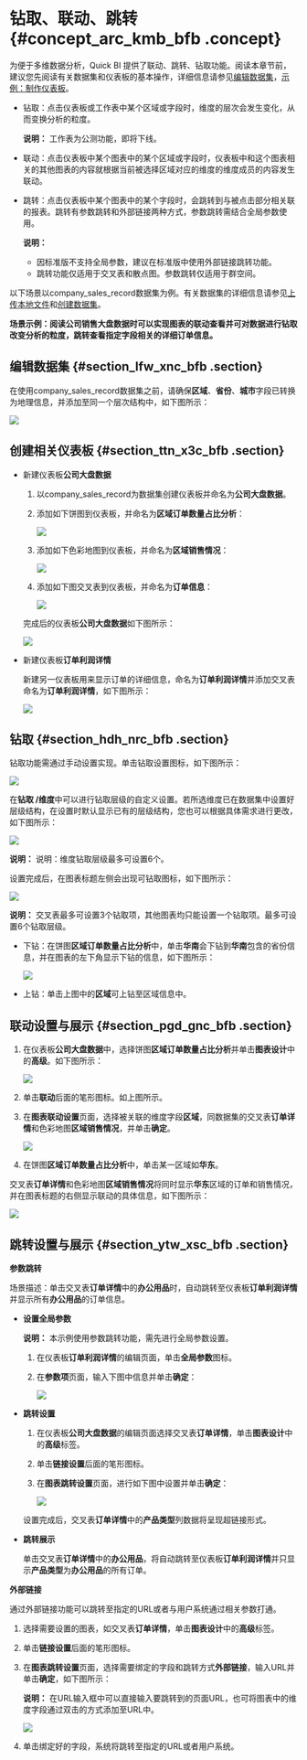 # 钻取、联动、跳转 {#concept_arc_kmb_bfb .concept}

为便于多维数据分析，Quick BI 提供了联动、跳转、钻取功能。阅读本章节前，建议您先阅读有关数据集和仪表板的基本操作，详细信息请参见[编辑数据集](cn.zh-CN/用户指南/数据建模/管理数据集/编辑数据集.md#)，[示例：制作仪表板](cn.zh-CN/快速入门/示例：制作仪表板.md#)。

-   钻取：点击仪表板或工作表中某个区域或字段时，维度的层次会发生变化，从而变换分析的粒度。

    **说明：** 工作表为公测功能，即将下线。

-   联动：点击仪表板中某个图表中的某个区域或字段时，仪表板中和这个图表相关的其他图表的内容就根据当前被选择区域对应的维度的维度成员的内容发生联动。
-   跳转：点击仪表板中某个图表中的某个字段时，会跳转到与被点击部分相关联的报表。跳转有参数跳转和外部链接两种方式，参数跳转需结合全局参数使用。

    **说明：** 

    -   因标准版不支持全局参数，建议在标准版中使用外部链接跳转功能。
    -   跳转功能仅适用于交叉表和散点图。参数跳转仅适用于群空间。

以下场景以company\_sales\_record数据集为例。有关数据集的详细信息请参见[上传本地文件](cn.zh-CN/用户指南/数据建模/管理数据源/上传本地文件.md#)和[创建数据集](cn.zh-CN/用户指南/数据建模/管理数据集/创建数据集.md#)。

**场景示例：阅读公司销售大盘数据时可以实现图表的联动查看并可对数据进行钻取改变分析的粒度，跳转查看指定字段相关的详细订单信息。**

## 编辑数据集 {#section_lfw_xnc_bfb .section}

在使用company\_sales\_record数据集之前，请确保**区域**、**省份**、**城市**字段已转换为地理信息，并添加至同一个层次结构中，如下图所示：

![](http://static-aliyun-doc.oss-cn-hangzhou.aliyuncs.com/assets/img/20226/154356620411424_zh-CN.png)

## 创建相关仪表板 {#section_ttn_x3c_bfb .section}

-   新建仪表板**公司大盘数据**

    1.  以company\_sales\_record为数据集创建仪表板并命名为**公司大盘数据**。
    2.  添加如下饼图到仪表板，并命名为**区域订单数量占比分析**：

        ![](http://static-aliyun-doc.oss-cn-hangzhou.aliyuncs.com/assets/img/20226/154356620411418_zh-CN.png)

    3.  添加如下色彩地图到仪表板，并命名为**区域销售情况**：

        ![](http://static-aliyun-doc.oss-cn-hangzhou.aliyuncs.com/assets/img/20226/154356620411419_zh-CN.png)

    4.  添加如下图交叉表到仪表板，并命名为**订单信息**：

        ![](http://static-aliyun-doc.oss-cn-hangzhou.aliyuncs.com/assets/img/20226/154356620411420_zh-CN.png)

    完成后的仪表板**公司大盘数据**如下图所示：

    ![](http://static-aliyun-doc.oss-cn-hangzhou.aliyuncs.com/assets/img/20226/154356620411422_zh-CN.png)

-   新建仪表板**订单利润详情**

    新建另一仪表板用来显示订单的详细信息，命名为**订单利润详情**并添加交叉表命名为**订单利润详情**，如下图所示：

    ![](http://static-aliyun-doc.oss-cn-hangzhou.aliyuncs.com/assets/img/20226/154356620511423_zh-CN.png)


## 钻取 {#section_hdh_nrc_bfb .section}

钻取功能需通过手动设置实现。单击钻取设置图标，如下图所示：

![](http://static-aliyun-doc.oss-cn-hangzhou.aliyuncs.com/assets/img/20226/154356620532108_zh-CN.png)

在**钻取 /维度**中可以进行钻取层级的自定义设置。若所选维度已在数据集中设置好层级结构，在设置时默认显示已有的层级结构，您也可以根据具体需求进行更改，如下图所示：

![](http://static-aliyun-doc.oss-cn-hangzhou.aliyuncs.com/assets/img/20226/154356620532109_zh-CN.png)

**说明：** 说明：维度钻取层级最多可设置6个。

设置完成后，在图表标题左侧会出现可钻取图标，如下图所示：

![](http://static-aliyun-doc.oss-cn-hangzhou.aliyuncs.com/assets/img/20226/154356620532110_zh-CN.png)

**说明：** 交叉表最多可设置3个钻取项，其他图表均只能设置一个钻取项。最多可设置6个钻取层级。

-   下钻：在饼图**区域订单数量占比分析**中，单击**华南**会下钻到**华南**包含的省份信息，并在图表的左下角显示下钻的信息，如下图所示：

    ![](http://static-aliyun-doc.oss-cn-hangzhou.aliyuncs.com/assets/img/20226/154356620511433_zh-CN.png)

-   上钻：单击上图中的**区域**可上钻至区域信息中。


## 联动设置与展示 {#section_pgd_gnc_bfb .section}

1.  在仪表板**公司大盘数据**中，选择饼图**区域订单数量占比分析**并单击**图表设计**中的**高级**。如下图所示：

    ![](http://static-aliyun-doc.oss-cn-hangzhou.aliyuncs.com/assets/img/20226/154356620511478_zh-CN.png)

2.  单击**联动**后面的笔形图标。如上图所示。
3.  在**图表联动设置**页面，选择被关联的维度字段**区域**，同数据集的交叉表**订单详情**和色彩地图**区域销售情况**，并单击**确定**。

    ![](http://static-aliyun-doc.oss-cn-hangzhou.aliyuncs.com/assets/img/20226/154356620511429_zh-CN.png)

4.  在饼图**区域订单数量占比分析**中，单击某一区域如**华东**。

交叉表**订单详情**和色彩地图**区域销售情况**将同时显示**华东**区域的订单和销售情况，并在图表标题的右侧显示联动的具体信息，如下图所示：

![](http://static-aliyun-doc.oss-cn-hangzhou.aliyuncs.com/assets/img/20226/154356620511431_zh-CN.png)

## 跳转设置与展示 {#section_ytw_xsc_bfb .section}

**参数跳转**

场景描述：单击交叉表**订单详情**中的**办公用品**时，自动跳转至仪表板**订单利润详情**并显示所有**办公用品**的订单信息。

-   **设置全局参数**

    **说明：** 本示例使用参数跳转功能，需先进行全局参数设置。

    1.  在仪表板**订单利润详情**的编辑页面，单击**全局参数**图标。
    2.  在**参数项**页面，输入下图中信息并单击**确定**：

        ![](http://static-aliyun-doc.oss-cn-hangzhou.aliyuncs.com/assets/img/20226/154356620511435_zh-CN.png)

-   **跳转设置**

    1.  在仪表板**公司大盘数据**的编辑页面选择交叉表**订单详情**，单击**图表设计**中的**高级**标签。
    2.  单击**链接设置**后面的笔形图标。
    3.  在**图表跳转设置**页面，进行如下图中设置并单击**确定**：

        ![](http://static-aliyun-doc.oss-cn-hangzhou.aliyuncs.com/assets/img/20226/154356620511438_zh-CN.png)

    设置完成后，交叉表**订单详情**中的**产品类型**列数据将呈现超链接形式。

-   **跳转展示**

    单击交叉表**订单详情**中的**办公用品**，将自动跳转至仪表板**订单利润详情**并只显示**产品类型**为**办公用品**的所有订单。


**外部链接**

通过外部链接功能可以跳转至指定的URL或者与用户系统通过相关参数打通。

1.  选择需要设置的图表，如交叉表**订单详情**，单击**图表设计**中的**高级**标签。
2.  单击**链接设置**后面的笔形图标。
3.  在**图表跳转设置**页面，选择需要绑定的字段和跳转方式**外部链接**，输入URL并单击**确定**，如下图所示：

    **说明：** 在URL输入框中可以直接输入要跳转到的页面URL，也可将图表中的维度字段通过双击的方式添加至URL中。

    ![](http://static-aliyun-doc.oss-cn-hangzhou.aliyuncs.com/assets/img/20226/154356620514316_zh-CN.png)

4.  单击绑定好的字段，系统将跳转至指定的URL或者用户系统。

